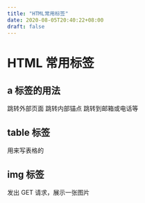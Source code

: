 ```yaml
---
title: "HTML常用标签"
date: 2020-08-05T20:40:22+08:00
draft: false
---
```


# HTML 常用标签

## a 标签的用法

跳转外部页面
跳转内部锚点
跳转到邮箱或电话等

## table 标签

用来写表格的

## img 标签

发出 GET 请求，展示一张图片
